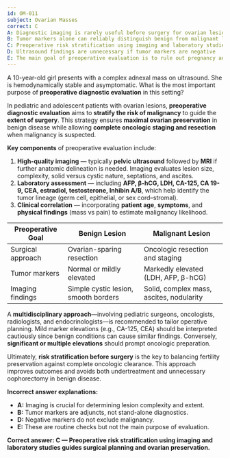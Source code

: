 ```yaml
---
id: OM-011
subject: Ovarian Masses
correct: C
A: Diagnostic imaging is rarely useful before surgery for ovarian lesions
B: Tumor markers alone can reliably distinguish benign from malignant lesions
C: Preoperative risk stratification using imaging and laboratory studies guides surgical planning and ovarian preservation
D: Ultrasound findings are unnecessary if tumor markers are negative
E: The main goal of preoperative evaluation is to rule out pregnancy and infection
---
```


A 10-year-old girl presents with a complex adnexal mass on ultrasound. She is hemodynamically stable and asymptomatic. What is the most important purpose of **preoperative diagnostic evaluation** in this setting?

<!-- EXPLANATION -->

In pediatric and adolescent patients with ovarian lesions, **preoperative diagnostic evaluation** aims to **stratify the risk of malignancy** to guide the **extent of surgery**. This strategy ensures **maximal ovarian preservation** in benign disease while allowing **complete oncologic staging and resection** when malignancy is suspected.

**Key components** of preoperative evaluation include:
1. **High-quality imaging** — typically **pelvic ultrasound** followed by **MRI** if further anatomic delineation is needed. Imaging evaluates lesion size, complexity, solid versus cystic nature, septations, and ascites.
2. **Laboratory assessment** — including **AFP, β-hCG, LDH, CA-125, CA 19-9, CEA, estradiol, testosterone, Inhibin A/B**, which help identify the tumor lineage (germ cell, epithelial, or sex cord–stromal).
3. **Clinical correlation** — incorporating **patient age**, **symptoms**, and **physical findings** (mass vs pain) to estimate malignancy likelihood.

| **Preoperative Goal** | **Benign Lesion** | **Malignant Lesion** |
|------------------------|-------------------|----------------------|
| Surgical approach | Ovarian-sparing resection | Oncologic resection and staging |
| Tumor markers | Normal or mildly elevated | Markedly elevated (LDH, AFP, β-hCG) |
| Imaging findings | Simple cystic lesion, smooth borders | Solid, complex mass, ascites, nodularity |

A **multidisciplinary approach**—involving pediatric surgeons, oncologists, radiologists, and endocrinologists—is recommended to tailor operative planning. Mild marker elevations (e.g., CA-125, CEA) should be interpreted cautiously since benign conditions can cause similar findings. Conversely, **significant or multiple elevations** should prompt oncologic preparation.

Ultimately, **risk stratification before surgery** is the key to balancing fertility preservation against complete oncologic clearance. This approach improves outcomes and avoids both undertreatment and unnecessary oophorectomy in benign disease.

**Incorrect answer explanations:**
- **A:** Imaging is crucial for determining lesion complexity and extent.  
- **B:** Tumor markers are adjuncts, not stand-alone diagnostics.  
- **D:** Negative markers do not exclude malignancy.  
- **E:** These are routine checks but not the main purpose of evaluation.

**Correct answer: C — Preoperative risk stratification using imaging and laboratory studies guides surgical planning and ovarian preservation.**
